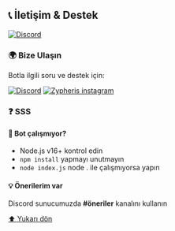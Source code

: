 ## 📞 İletişim & Destek
[![Discord](https://img.shields.io/badge/ZYPHERİS-DİSCORD-5865F2?style=for-the-badge&logo=discord&logoColor=white)](https://discord.com/users/773582512647569409)
### 🌍 **Bize Ulaşın**
Botla ilgili soru ve destek için:

[![Discord](https://img.shields.io/badge/DISCORD-SUNUCUMUZ-5865F2?style=for-the-badge&logo=discord&logoColor=white)](https://discord.gg/sxWz2fayFa)
[![Zypheris instagram](https://img.shields.io/badge/Instagram-E4405F?style=for-the-badge&logo=instagram&logoColor=white)](https://www.instagram.com/ilwixi7)

### ❓ **SSS**
#### 🤖 Bot çalışmıyor?
- Node.js v16+ kontrol edin
- `npm install` yapmayı unutmayın
- `node index.js` node . ile çalışmıyorsa yapın

#### 💡 Önerilerim var
Discord sunucumuzda **#öneriler** kanalını kullanın

[⬆ Yukarı dön](#-discord-stalk)

